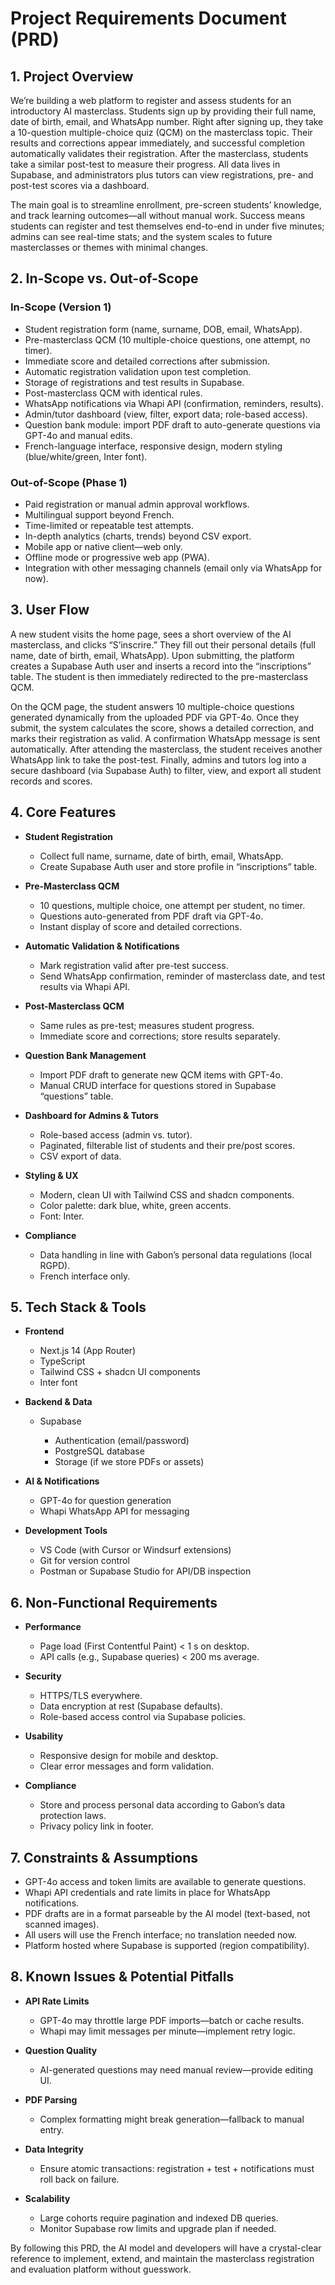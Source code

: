 # Project Requirements Document (PRD)

## 1. Project Overview

We’re building a web platform to register and assess students for an introductory AI masterclass. Students sign up by providing their full name, date of birth, email, and WhatsApp number. Right after signing up, they take a 10-question multiple-choice quiz (QCM) on the masterclass topic. Their results and corrections appear immediately, and successful completion automatically validates their registration. After the masterclass, students take a similar post-test to measure their progress. All data lives in Supabase, and administrators plus tutors can view registrations, pre- and post-test scores via a dashboard.

The main goal is to streamline enrollment, pre-screen students’ knowledge, and track learning outcomes—all without manual work. Success means students can register and test themselves end-to-end in under five minutes; admins can see real-time stats; and the system scales to future masterclasses or themes with minimal changes.

## 2. In-Scope vs. Out-of-Scope

### In-Scope (Version 1)

*   Student registration form (name, surname, DOB, email, WhatsApp).
*   Pre-masterclass QCM (10 multiple-choice questions, one attempt, no timer).
*   Immediate score and detailed corrections after submission.
*   Automatic registration validation upon test completion.
*   Storage of registrations and test results in Supabase.
*   Post-masterclass QCM with identical rules.
*   WhatsApp notifications via Whapi API (confirmation, reminders, results).
*   Admin/tutor dashboard (view, filter, export data; role-based access).
*   Question bank module: import PDF draft to auto-generate questions via GPT-4o and manual edits.
*   French-language interface, responsive design, modern styling (blue/white/green, Inter font).

### Out-of-Scope (Phase 1)

*   Paid registration or manual admin approval workflows.
*   Multilingual support beyond French.
*   Time-limited or repeatable test attempts.
*   In-depth analytics (charts, trends) beyond CSV export.
*   Mobile app or native client—web only.
*   Offline mode or progressive web app (PWA).
*   Integration with other messaging channels (email only via WhatsApp for now).

## 3. User Flow

A new student visits the home page, sees a short overview of the AI masterclass, and clicks “S’inscrire.” They fill out their personal details (full name, date of birth, email, WhatsApp). Upon submitting, the platform creates a Supabase Auth user and inserts a record into the “inscriptions” table. The student is then immediately redirected to the pre-masterclass QCM.

On the QCM page, the student answers 10 multiple-choice questions generated dynamically from the uploaded PDF via GPT-4o. Once they submit, the system calculates the score, shows a detailed correction, and marks their registration as valid. A confirmation WhatsApp message is sent automatically. After attending the masterclass, the student receives another WhatsApp link to take the post-test. Finally, admins and tutors log into a secure dashboard (via Supabase Auth) to filter, view, and export all student records and scores.

## 4. Core Features

*   **Student Registration**

    *   Collect full name, surname, date of birth, email, WhatsApp.
    *   Create Supabase Auth user and store profile in “inscriptions” table.

*   **Pre-Masterclass QCM**

    *   10 questions, multiple choice, one attempt per student, no timer.
    *   Questions auto-generated from PDF draft via GPT-4o.
    *   Instant display of score and detailed corrections.

*   **Automatic Validation & Notifications**

    *   Mark registration valid after pre-test success.
    *   Send WhatsApp confirmation, reminder of masterclass date, and test results via Whapi API.

*   **Post-Masterclass QCM**

    *   Same rules as pre-test; measures student progress.
    *   Immediate score and corrections; store results separately.

*   **Question Bank Management**

    *   Import PDF draft to generate new QCM items with GPT-4o.
    *   Manual CRUD interface for questions stored in Supabase “questions” table.

*   **Dashboard for Admins & Tutors**

    *   Role-based access (admin vs. tutor).
    *   Paginated, filterable list of students and their pre/post scores.
    *   CSV export of data.

*   **Styling & UX**

    *   Modern, clean UI with Tailwind CSS and shadcn components.
    *   Color palette: dark blue, white, green accents.
    *   Font: Inter.

*   **Compliance**

    *   Data handling in line with Gabon’s personal data regulations (local RGPD).
    *   French interface only.

## 5. Tech Stack & Tools

*   **Frontend**

    *   Next.js 14 (App Router)
    *   TypeScript
    *   Tailwind CSS + shadcn UI components
    *   Inter font

*   **Backend & Data**

    *   Supabase

        *   Authentication (email/password)
        *   PostgreSQL database
        *   Storage (if we store PDFs or assets)

*   **AI & Notifications**

    *   GPT-4o for question generation
    *   Whapi WhatsApp API for messaging

*   **Development Tools**

    *   VS Code (with Cursor or Windsurf extensions)
    *   Git for version control
    *   Postman or Supabase Studio for API/DB inspection

## 6. Non-Functional Requirements

*   **Performance**

    *   Page load (First Contentful Paint) < 1 s on desktop.
    *   API calls (e.g., Supabase queries) < 200 ms average.

*   **Security**

    *   HTTPS/TLS everywhere.
    *   Data encryption at rest (Supabase defaults).
    *   Role-based access control via Supabase policies.

*   **Usability**

    *   Responsive design for mobile and desktop.
    *   Clear error messages and form validation.

*   **Compliance**

    *   Store and process personal data according to Gabon’s data protection laws.
    *   Privacy policy link in footer.

## 7. Constraints & Assumptions

*   GPT-4o access and token limits are available to generate questions.
*   Whapi API credentials and rate limits in place for WhatsApp notifications.
*   PDF drafts are in a format parseable by the AI model (text-based, not scanned images).
*   All users will use the French interface; no translation needed now.
*   Platform hosted where Supabase is supported (region compatibility).

## 8. Known Issues & Potential Pitfalls

*   **API Rate Limits**

    *   GPT-4o may throttle large PDF imports—batch or cache results.
    *   Whapi may limit messages per minute—implement retry logic.

*   **Question Quality**

    *   AI-generated questions may need manual review—provide editing UI.

*   **PDF Parsing**

    *   Complex formatting might break generation—fallback to manual entry.

*   **Data Integrity**

    *   Ensure atomic transactions: registration + test + notifications must roll back on failure.

*   **Scalability**

    *   Large cohorts require pagination and indexed DB queries.
    *   Monitor Supabase row limits and upgrade plan if needed.

By following this PRD, the AI model and developers will have a crystal-clear reference to implement, extend, and maintain the masterclass registration and evaluation platform without guesswork.
